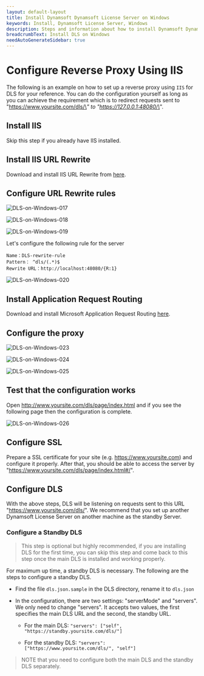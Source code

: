 ```yaml
---
layout: default-layout
title: Install Dynamsoft Dynamsoft License Server on Windows
keywords: Install, Dynamsoft License Server, Windows
description: Steps and information about how to install Dynamsoft Dynamsoft License Server on Windows
breadcrumbText: Install DLS on Windows
needAutoGenerateSidebar: true
---
```


# Configure Reverse Proxy Using IIS

The following is an example on how to set up a reverse proxy using `IIS` for DLS for your reference. You can do the configuration yourself as long as you can achieve the requirement which is to redirect requests sent to "https://www.yoursite.com/dls/\*" to "https://127.0.0.1:48080/\*".

## Install IIS

Skip this step if you already have IIS installed.

## Install IIS URL Rewrite

Download and install IIS URL Rewrite from [here](https://www.iis.net/downloads/microsoft/url-rewrite).

## Configure URL Rewrite rules

![DLS-on-Windows-017]({{site.assets}}imgs/dlsonwin-017.png)

![DLS-on-Windows-018]({{site.assets}}imgs/dlsonwin-018.png)

![DLS-on-Windows-019]({{site.assets}}imgs/dlsonwin-019.png)

Let's configure the following rule for the server

``` text
Name：DLS-rewrite-rule
Pattern： ^dls/(.*)$
Rewrite URL：http://localhost:48080/{R:1}
```

![DLS-on-Windows-020]({{site.assets}}imgs/dlsonwin-020.png)


## Install Application Request Routing

Download and install Microsoft Application Request Routing [here](https://www.microsoft.com/en-us/download/confirmation.aspx?id=47333).

## Configure the proxy

![DLS-on-Windows-023]({{site.assets}}imgs/dlsonwin-023.png)

![DLS-on-Windows-024]({{site.assets}}imgs/dlsonwin-024.png)

![DLS-on-Windows-025]({{site.assets}}imgs/dlsonwin-025.png)

## Test that the configuration works

Open http://www.yoursite.com/dls/page/index.html and if you see the following page then the configuration is complete.

![DLS-on-Windows-026]({{site.assets}}imgs/dlsonwin-026.png)

## Configure SSL

Prepare a SSL certificate for your site (e.g. https://www.yoursite.com) and configure it properly. After that, you should be able to access the server by "https://www.yoursite.com/dls/page/index.html#/".

## Configure DLS

With the above steps, DLS will be listening on requests sent to this URL "https://www.yoursite.com/dls/". We recommend that you set up another Dynamsoft License Server on another machine as the standby Server.

### Configure a Standby DLS

> This step is optional but highly recommended, if you are installing DLS for the first time, you can skip this step and come back to this step once the main DLS is installed and working properly.

For maximum up time, a standby DLS is necessary. The following are the steps to configure a standby DLS.

* Find the file `dls.json.sample` in the DLS directory, rename it to `dls.json`

* In the configuration, there are two settings: "serverMode" and "servers". We only need to change "servers". It accepts two values, the first specifies the main DLS URL and the second, the standby URL.

  + For the main DLS: `"servers": ["self", "https://standby.yoursite.com/dls/"]`

  + For the standby DLS: `"servers": ["https://www.yoursite.com/dls/", "self"]`

> NOTE that you need to configure both the main DLS and the standby DLS separately.